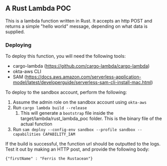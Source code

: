 ## A Rust Lambda POC

This is a lambda function written in Rust. It accepts an http POST and returns
a simple "hello world" message, depending on what data is supplied.

### Deploying
To deploy this function, you will need the following tools:
- cargo-lambda (https://github.com/cargo-lambda/cargo-lambda)
- okta-aws CLI
- SAM (https://docs.aws.amazon.com/serverless-application-model/latest/developerguide/serverless-sam-cli-install-mac.html)

To deploy to the sandbox account, perform the following:
1. Assume the admin role on the sandbox account using `okta-aws`
2. Run `cargo lambda build --release`
   1. This will generate a `bootstrap` file inside the target/lambda/rust_lambda_poc folder. This is the binary file of the actual function
3. Run `sam deploy --config-env sandbox --profile sandbox --capabilities CAPABILITY_IAM`

If the build is successful, the function url should be outputted to the logs. 
Test it out by making an HTTP post, and provide the following body:
```
{"firstName" : "Ferris the Rustacean"}
```